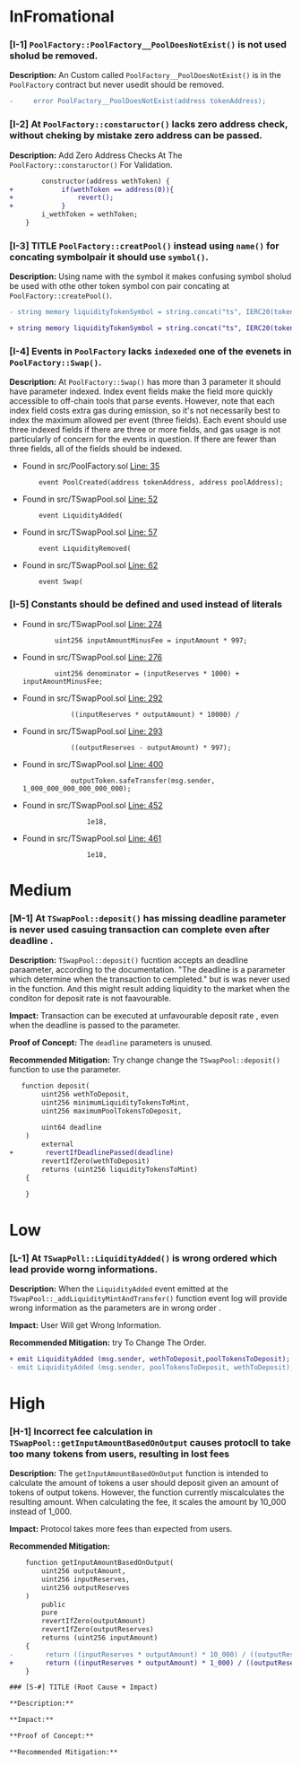 # InFromational

### [I-1] `PoolFactory::PoolFactory__PoolDoesNotExist()` is not used sholud be removed.

**Description:** An Custom called `PoolFactory__PoolDoesNotExist()` is in the `PoolFactory` contract but never usedit should be removed.

```diff
-     error PoolFactory__PoolDoesNotExist(address tokenAddress);
```


### [I-2] At `PoolFactory::constaructor()` lacks zero address check, without cheking by mistake zero address can be passed.

**Description:** Add Zero Address Checks At The  `PoolFactory::constaructor()` For Validation.

```diff
        constructor(address wethToken) {
+            if(wethToken == address(0)){
+                revert();
+            }
        i_wethToken = wethToken;
    }
```

### [I-3] TITLE `PoolFactory::creatPool()` instead using `name()` for concating symbolpair it should use `symbol()`.

**Description:** Using name with the symbol it makes confusing symbol sholud be used with othe other token symbol con pair concating at `PoolFactory::createPool()`.

```diff
- string memory liquidityTokenSymbol = string.concat("ts", IERC20(tokenAddress).name());

+ string memory liquidityTokenSymbol = string.concat("ts", IERC20(tokenAddress).symbol());
```




### [I-4] Events in `PoolFactory` lacks `indexeded` one of the evenets in `PoolFactory::Swap()`.

**Description:** At `PoolFactory::Swap()` has more than 3 parameter it should have parameter indexed.
Index event fields make the field more quickly accessible to off-chain tools that parse events. However, note that each index field costs extra gas during emission, so it's not necessarily best to index the maximum allowed per event (three fields). Each event should use three indexed fields if there are three or more fields, and gas usage is not particularly of concern for the events in question. If there are fewer than three fields, all of the fields should be indexed.

- Found in src/PoolFactory.sol [Line: 35](src/PoolFactory.sol#L35)

	```solidity
	    event PoolCreated(address tokenAddress, address poolAddress);
	```

- Found in src/TSwapPool.sol [Line: 52](src/TSwapPool.sol#L52)

	```solidity
	    event LiquidityAdded(
	```

- Found in src/TSwapPool.sol [Line: 57](src/TSwapPool.sol#L57)

	```solidity
	    event LiquidityRemoved(
	```

- Found in src/TSwapPool.sol [Line: 62](src/TSwapPool.sol#L62)

	```solidity
	    event Swap(
	```


### [I-5] Constants should be defined and used instead of literals



- Found in src/TSwapPool.sol [Line: 274](src/TSwapPool.sol#L274)

	```solidity
	        uint256 inputAmountMinusFee = inputAmount * 997;
	```

- Found in src/TSwapPool.sol [Line: 276](src/TSwapPool.sol#L276)

	```solidity
	        uint256 denominator = (inputReserves * 1000) + inputAmountMinusFee;
	```

- Found in src/TSwapPool.sol [Line: 292](src/TSwapPool.sol#L292)

	```solidity
	            ((inputReserves * outputAmount) * 10000) /
	```

- Found in src/TSwapPool.sol [Line: 293](src/TSwapPool.sol#L293)

	```solidity
	            ((outputReserves - outputAmount) * 997);
	```

- Found in src/TSwapPool.sol [Line: 400](src/TSwapPool.sol#L400)

	```solidity
	            outputToken.safeTransfer(msg.sender, 1_000_000_000_000_000_000);
	```

- Found in src/TSwapPool.sol [Line: 452](src/TSwapPool.sol#L452)

	```solidity
	                1e18,
	```

- Found in src/TSwapPool.sol [Line: 461](src/TSwapPool.sol#L461)

	```solidity
	                1e18,
	```


# Medium


### [M-1] At `TSwapPool::deposit()` has missing deadline parameter is never used casuing transaction can complete even after deadline .

**Description:** `TSwapPool::deposit()` fucntion accepts an deadline paraameter, according to the documentation.
"The deadline is a parameter which determine when the transaction to cempleted." but is was never used in the function.
And this might result adding liquidity to the market when the conditon for deposit rate is not faavourable.

**Impact:** Transaction can be executed at unfavourable deposit rate , even when the deadline is passed to the parameter.

**Proof of Concept:** The `deadline` parameters is unused.

**Recommended Mitigation:** Try change change the `TSwapPool::deposit()` function to use the parameter.

```diff
   function deposit(
        uint256 wethToDeposit,
        uint256 minimumLiquidityTokensToMint,
        uint256 maximumPoolTokensToDeposit,
 
        uint64 deadline
    )
        external
+        revertIfDeadlinePassed(deadline)
        revertIfZero(wethToDeposit)
        returns (uint256 liquidityTokensToMint)
    {

    }
```


# Low
### [L-1] At `TSwapPoll::LiquidityAdded()` is wrong ordered which lead provide worng informations.

**Description:** When the `LiquidityAdded` event emitted at the `TSwapPool::_addLiquidityMintAndTransfer()` function
event log will provide wrong information as the parameters are in wrong order .

**Impact:** User Will get Wrong Information.



**Recommended Mitigation:** try To Change The Order.

```diff
+ emit LiquidityAdded (msg.sender, wethToDeposit,poolTokensToDeposit);
- emit LiquidityAdded (msg.sender, poolTokensToDeposit, wethToDeposit);
```
# High


### [H-1] Incorrect fee calculation in `TSwapPool::getInputAmountBasedOnOutput` causes protocll to take too many tokens from users, resulting in lost fees

**Description:** The `getInputAmountBasedOnOutput` function is intended to calculate the amount of tokens a user should deposit given an amount of tokens of output tokens. However, the function currently miscalculates the resulting amount. When calculating the fee, it scales the amount by 10_000 instead of 1_000. 

**Impact:** Protocol takes more fees than expected from users. 

**Recommended Mitigation:** 

```diff
    function getInputAmountBasedOnOutput(
        uint256 outputAmount,
        uint256 inputReserves,
        uint256 outputReserves
    )
        public
        pure
        revertIfZero(outputAmount)
        revertIfZero(outputReserves)
        returns (uint256 inputAmount)
    {
-        return ((inputReserves * outputAmount) * 10_000) / ((outputReserves - outputAmount) * 997);
+        return ((inputReserves * outputAmount) * 1_000) / ((outputReserves - outputAmount) * 997);
    }

### [S-#] TITLE (Root Cause + Impact)

**Description:** 

**Impact:** 

**Proof of Concept:**

**Recommended Mitigation:** 


